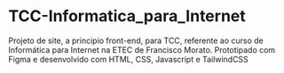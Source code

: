 # TCC-Informatica_para_Internet
Projeto de site, a principio front-end, para TCC, referente ao curso de Informática para Internet na ETEC de Francisco Morato. Prototipado com Figma e desenvolvido com HTML, CSS, Javascript e TailwindCSS
